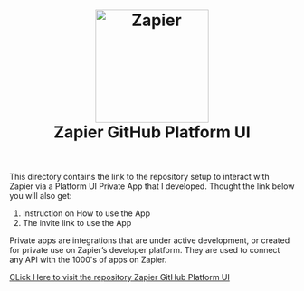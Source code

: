 <h1 align="center">
  <a href="https://zapier.com"><img src="https://raw.githubusercontent.com/zapier/zapier-platform/master/packages/cli/goodies/zapier-logomark.png" alt="Zapier" width="200"></a>
  <br>
  Zapier GitHub Platform UI
  <br>
  <br>
</h1>

This directory contains the link to the repository setup to interact with Zapier via a Platform UI Private App that I developed.
Thought the link below you will also get:
1. Instruction on How to use the App
2. The invite link to use the App

Private apps are integrations that are under active development, or created for private use on Zapier’s developer platform. 
They are used to connect any API with the 1000's of apps on Zapier.


[CLick Here to visit the repository Zapier GitHub Platform UI](https://github.com/aloysius-riki/zapier-github-platform-ui)
